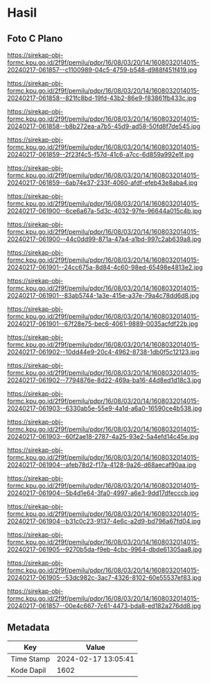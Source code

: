 # Hasil

## Foto C Plano

https://sirekap-obj-formc.kpu.go.id/2f9f/pemilu/pdpr/16/08/03/20/14/1608032014015-20240217-061857--c1100989-04c5-4759-b548-d988f451f419.jpg

https://sirekap-obj-formc.kpu.go.id/2f9f/pemilu/pdpr/16/08/03/20/14/1608032014015-20240217-061858--821fc8bd-19fd-43b2-86e9-f83861fb433c.jpg

https://sirekap-obj-formc.kpu.go.id/2f9f/pemilu/pdpr/16/08/03/20/14/1608032014015-20240217-061858--b8b272ea-a7b5-45d9-ad58-50fd8f7de545.jpg

https://sirekap-obj-formc.kpu.go.id/2f9f/pemilu/pdpr/16/08/03/20/14/1608032014015-20240217-061859--2f23f4c5-f57d-41c6-a7cc-6d859a992e1f.jpg

https://sirekap-obj-formc.kpu.go.id/2f9f/pemilu/pdpr/16/08/03/20/14/1608032014015-20240217-061859--6ab74e37-233f-4060-afdf-efeb43e8aba4.jpg

https://sirekap-obj-formc.kpu.go.id/2f9f/pemilu/pdpr/16/08/03/20/14/1608032014015-20240217-061900--6ce6a67a-5d3c-4032-97fe-96644a015c4b.jpg

https://sirekap-obj-formc.kpu.go.id/2f9f/pemilu/pdpr/16/08/03/20/14/1608032014015-20240217-061900--44c0dd99-871a-47a4-a1bd-997c2ab639a8.jpg

https://sirekap-obj-formc.kpu.go.id/2f9f/pemilu/pdpr/16/08/03/20/14/1608032014015-20240217-061901--24cc675a-8d84-4c60-98ed-65498e4813e2.jpg

https://sirekap-obj-formc.kpu.go.id/2f9f/pemilu/pdpr/16/08/03/20/14/1608032014015-20240217-061901--83ab5744-1a3e-415e-a37e-79a4c78dd6d8.jpg

https://sirekap-obj-formc.kpu.go.id/2f9f/pemilu/pdpr/16/08/03/20/14/1608032014015-20240217-061901--67f28e75-bec6-4061-9889-0035acfdf22b.jpg

https://sirekap-obj-formc.kpu.go.id/2f9f/pemilu/pdpr/16/08/03/20/14/1608032014015-20240217-061902--10dd44e9-20c4-4962-8738-1db0f5c12123.jpg

https://sirekap-obj-formc.kpu.go.id/2f9f/pemilu/pdpr/16/08/03/20/14/1608032014015-20240217-061902--7794876e-8d22-469a-ba16-44d8ed1d18c3.jpg

https://sirekap-obj-formc.kpu.go.id/2f9f/pemilu/pdpr/16/08/03/20/14/1608032014015-20240217-061903--6330ab5e-55e9-4a1d-a6a0-16590ce4b538.jpg

https://sirekap-obj-formc.kpu.go.id/2f9f/pemilu/pdpr/16/08/03/20/14/1608032014015-20240217-061903--60f2ae18-2787-4a25-93e2-5a4efd14c45e.jpg

https://sirekap-obj-formc.kpu.go.id/2f9f/pemilu/pdpr/16/08/03/20/14/1608032014015-20240217-061904--afeb78d2-f17a-4128-9a26-d68aecaf90aa.jpg

https://sirekap-obj-formc.kpu.go.id/2f9f/pemilu/pdpr/16/08/03/20/14/1608032014015-20240217-061904--5b4d1e64-3fa0-4997-a6e3-9dd17dfecccb.jpg

https://sirekap-obj-formc.kpu.go.id/2f9f/pemilu/pdpr/16/08/03/20/14/1608032014015-20240217-061904--b31c0c23-9137-4e6c-a2d9-bd796a67fd04.jpg

https://sirekap-obj-formc.kpu.go.id/2f9f/pemilu/pdpr/16/08/03/20/14/1608032014015-20240217-061905--9270b5da-f9eb-4cbc-9964-dbde61305aa8.jpg

https://sirekap-obj-formc.kpu.go.id/2f9f/pemilu/pdpr/16/08/03/20/14/1608032014015-20240217-061905--53dc982c-3ac7-4326-8102-60e55537ef83.jpg

https://sirekap-obj-formc.kpu.go.id/2f9f/pemilu/pdpr/16/08/03/20/14/1608032014015-20240217-061857--00e4c667-7c61-4473-bda8-ed182a276dd8.jpg


## Metadata

| Key        | Value               |
| ---------- | ------------------- |
| Time Stamp | 2024-02-17 13:05:41 |
| Kode Dapil | 1602                |



